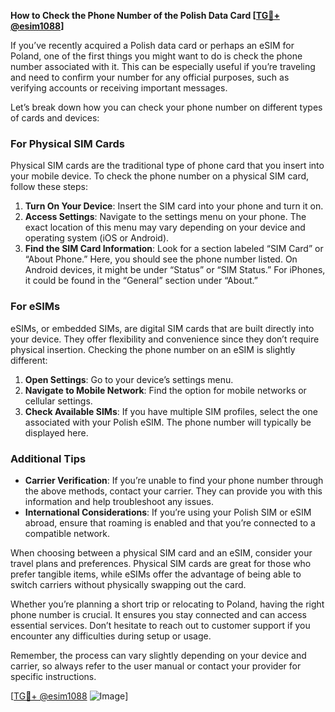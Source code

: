 **How to Check the Phone Number of the Polish Data Card [[TG💪+ @esim1088](https://t.me/s/esim1088)]**

If you’ve recently acquired a Polish data card or perhaps an eSIM for Poland, one of the first things you might want to do is check the phone number associated with it. This can be especially useful if you’re traveling and need to confirm your number for any official purposes, such as verifying accounts or receiving important messages.

Let’s break down how you can check your phone number on different types of cards and devices:

### **For Physical SIM Cards**
Physical SIM cards are the traditional type of phone card that you insert into your mobile device. To check the phone number on a physical SIM card, follow these steps:

1. **Turn On Your Device**: Insert the SIM card into your phone and turn it on.
2. **Access Settings**: Navigate to the settings menu on your phone. The exact location of this menu may vary depending on your device and operating system (iOS or Android).
3. **Find the SIM Card Information**: Look for a section labeled “SIM Card” or “About Phone.” Here, you should see the phone number listed. On Android devices, it might be under “Status” or “SIM Status.” For iPhones, it could be found in the “General” section under “About.”

### **For eSIMs**
eSIMs, or embedded SIMs, are digital SIM cards that are built directly into your device. They offer flexibility and convenience since they don’t require physical insertion. Checking the phone number on an eSIM is slightly different:

1. **Open Settings**: Go to your device’s settings menu.
2. **Navigate to Mobile Network**: Find the option for mobile networks or cellular settings.
3. **Check Available SIMs**: If you have multiple SIM profiles, select the one associated with your Polish eSIM. The phone number will typically be displayed here.

### **Additional Tips**
- **Carrier Verification**: If you’re unable to find your phone number through the above methods, contact your carrier. They can provide you with this information and help troubleshoot any issues.
- **International Considerations**: If you’re using your Polish SIM or eSIM abroad, ensure that roaming is enabled and that you’re connected to a compatible network.

When choosing between a physical SIM card and an eSIM, consider your travel plans and preferences. Physical SIM cards are great for those who prefer tangible items, while eSIMs offer the advantage of being able to switch carriers without physically swapping out the card.

Whether you’re planning a short trip or relocating to Poland, having the right phone number is crucial. It ensures you stay connected and can access essential services. Don’t hesitate to reach out to customer support if you encounter any difficulties during setup or usage.

Remember, the process can vary slightly depending on your device and carrier, so always refer to the user manual or contact your provider for specific instructions.

[[TG💪+ @esim1088](https://t.me/s/esim1088) ![Image](https://i.postimg.cc/Y0z9fWf4/image.png)]